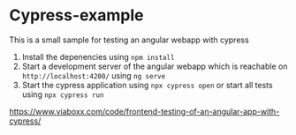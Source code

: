 # Cypress-example

This is a small sample for testing an angular webapp with cypress

1. Install the depenencies using ``npm install``
2. Start a development server of the angular webapp which is reachable on ``http://localhost:4200/`` using ``ng serve``
3. Start the cypress application using ``npx cypress open`` or start all tests using ``npx cypress run``

https://www.viaboxx.com/code/frontend-testing-of-an-angular-app-with-cypress/


